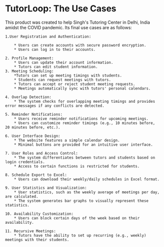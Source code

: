 # TutorLoop: The Use Cases
This product was created to help Singh's Tutoring Center in Delhi, India amidst the COVID pandemic. Its final use cases are as follows: 

    1.User Registration and Authentication:

        * Users can create accounts with secure password encryption.
        * Users can log in to their accounts.

    2. Profile Management:
        * Users can update their account information.
        * Tutors can edit student information.
    3. Meeting Scheduling:
        *Tutors can set up meeting timings with students.
        * Students can request meetings with tutors.
        * Tutors can accept or reject student meeting requests.
        * Meetings automatically sync with tutors' personal calendars.

    4. Overlap Detection:
        * The system checks for overlapping meeting timings and provides error messages if any conflicts are detected.

    5. Reminder Notifications:
        * Users receive reminder notifications for upcoming meetings.
        * Users can customize reminder timings (e.g., 10 minutes before, 20 minutes before, etc.).

    6. User Interface Design:
        * The website features a simple calendar design.
        * Minimal buttons are provided for an intuitive user interface.

    7. User Roles and Access Control:
        * The system differentiates between tutors and students based on login credentials.
        * Access to certain functions is restricted for students.

    8. Schedule Export to Excel:
        * Users can download their weekly/daily schedules in Excel format.

    9. User Statistics and Visualization:
        * User statistics, such as the weekly average of meetings per day, are calculated.
        * The system generates bar graphs to visually represent these statistics.

    10. Availability Customization:
        * Users can block certain days of the week based on their availability.

    11. Recursive Meetings:
        * Tutors have the ability to set up recurring (e.g., weekly) meetings with their students.
